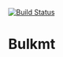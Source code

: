 [![Build Status](https://travis-ci.org/ilya-otus/bulkmt.svg?branch=master)](https://travis-ci.org/ilya-otus/bulkmt)
# Bulkmt
